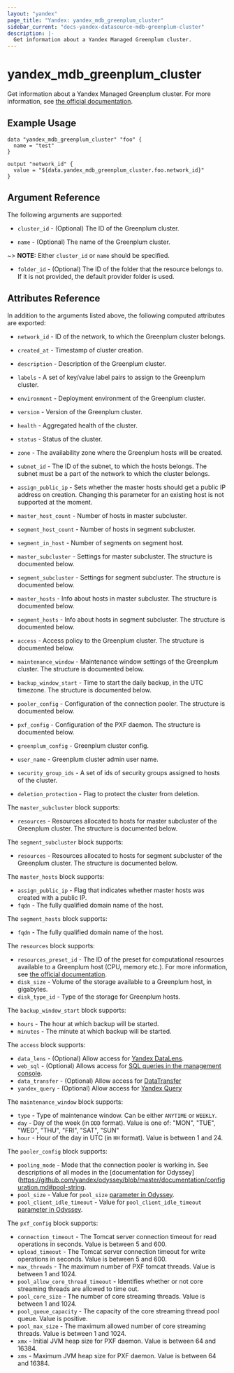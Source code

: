 ```yaml
---
layout: "yandex"
page_title: "Yandex: yandex_mdb_greenplum_cluster"
sidebar_current: "docs-yandex-datasource-mdb-greenplum-cluster"
description: |-
  Get information about a Yandex Managed Greenplum cluster.
---
```


# yandex\_mdb\_greenplum\_cluster

Get information about a Yandex Managed Greenplum cluster. For more information, see
[the official documentation](https://cloud.yandex.com/docs/managed-greenplum/).

## Example Usage

```hcl
data "yandex_mdb_greenplum_cluster" "foo" {
  name = "test"
}

output "network_id" {
  value = "${data.yandex_mdb_greenplum_cluster.foo.network_id}"
}
```

## Argument Reference

The following arguments are supported:

* `cluster_id` - (Optional) The ID of the Greenplum cluster.

* `name` - (Optional) The name of the Greenplum cluster.

~> **NOTE:** Either `cluster_id` or `name` should be specified.

* `folder_id` - (Optional) The ID of the folder that the resource belongs to. If it is not provided, the default provider folder is used.

## Attributes Reference

In addition to the arguments listed above, the following computed attributes are
exported:


* `network_id` - ID of the network, to which the Greenplum cluster belongs.
* `created_at` - Timestamp of cluster creation.
* `description` - Description of the Greenplum cluster.
* `labels` - A set of key/value label pairs to assign to the Greenplum cluster.
* `environment` - Deployment environment of the Greenplum cluster.
* `version` - Version of the Greenplum cluster.
* `health` - Aggregated health of the cluster.
* `status` - Status of the cluster.

* `zone` - The availability zone where the Greenplum hosts will be created.
* `subnet_id` - The ID of the subnet, to which the hosts belongs. The subnet must be a part of the network to which the cluster belongs.
* `assign_public_ip` - Sets whether the master hosts should get a public IP address on creation. Changing this parameter for an existing host is not supported at the moment.
* `master_host_count` - Number of hosts in master subcluster.
* `segment_host_count` - Number of hosts in segment subcluster.
* `segment_in_host` - Number of segments on segment host.

* `master_subcluster` - Settings for master subcluster. The structure is documented below.
* `segment_subcluster` - Settings for segment subcluster. The structure is documented below.

* `master_hosts` - Info about hosts in master subcluster. The structure is documented below.
* `segment_hosts` - Info about hosts in segment subcluster. The structure is documented below.

* `access` - Access policy to the Greenplum cluster. The structure is documented below.
* `maintenance_window` - Maintenance window settings of the Greenplum cluster. The structure is documented below.
* `backup_window_start` - Time to start the daily backup, in the UTC timezone. The structure is documented below.

* `pooler_config` - Configuration of the connection pooler. The structure is documented below.
* `pxf_config` - Configuration of the PXF daemon. The structure is documented below.
* `greenplum_config` - Greenplum cluster config.

* `user_name` - Greenplum cluster admin user name.
* `security_group_ids` - A set of ids of security groups assigned to hosts of the cluster.
* `deletion_protection` - Flag to protect the cluster from deletion.

The `master_subcluster` block supports:
* `resources` - Resources allocated to hosts for master subcluster of the Greenplum cluster. The structure is documented below.

The `segment_subcluster` block supports:
* `resources` - Resources allocated to hosts for segment subcluster of the Greenplum cluster. The structure is documented below.

The `master_hosts` block supports:
* `assign_public_ip` - Flag that indicates whether master hosts was created with a public IP.
* `fqdn` - The fully qualified domain name of the host.

The `segment_hosts` block supports:
* `fqdn` - The fully qualified domain name of the host.

The `resources` block supports:
* `resources_preset_id` - The ID of the preset for computational resources available to a Greenplum host (CPU, memory etc.).
  For more information, see [the official documentation](https://cloud.yandex.com/docs/managed-greenplum/concepts/instance-types).
* `disk_size` - Volume of the storage available to a Greenplum host, in gigabytes.
* `disk_type_id` - Type of the storage for Greenplum hosts.

The `backup_window_start` block supports:

* `hours` - The hour at which backup will be started.
* `minutes` - The minute at which backup will be started.

The `access` block supports:

* `data_lens` - (Optional) Allow access for [Yandex DataLens](https://cloud.yandex.com/services/datalens).
* `web_sql` - (Optional) Allows access for [SQL queries in the management console](https://cloud.yandex.com/docs/managed-mysql/operations/web-sql-query).
* `data_transfer` - (Optional) Allow access for [DataTransfer](https://cloud.yandex.com/services/data-transfer)
* `yandex_query` - (Optional) Allow access for [Yandex Query](https://cloud.yandex.com/services/query)

The `maintenance_window` block supports:

* `type` - Type of maintenance window. Can be either `ANYTIME` or `WEEKLY`.
* `day` - Day of the week (in `DDD` format). Value is one of: "MON", "TUE", "WED", "THU", "FRI", "SAT", "SUN"
* `hour` - Hour of the day in UTC (in `HH` format). Value is between 1 and 24.

The `pooler_config` block supports:

* `pooling_mode` - Mode that the connection pooler is working in. See descriptions of all modes in the [documentation for Odyssey](https://github.com/yandex/odyssey/blob/master/documentation/configuration.md#pool-string.
* `pool_size` - Value for `pool_size` [parameter in Odyssey](https://github.com/yandex/odyssey/blob/master/documentation/configuration.md#pool_size-integer).
* `pool_client_idle_timeout` - Value for `pool_client_idle_timeout` [parameter in Odyssey](https://github.com/yandex/odyssey/blob/master/documentation/configuration.md#pool_ttl-integer).

The `pxf_config` block supports:

* `connection_timeout` - The Tomcat server connection timeout for read operations in seconds. Value is between 5 and 600.
* `upload_timeout` - The Tomcat server connection timeout for write operations in seconds. Value is between 5 and 600.
* `max_threads` - The maximum number of PXF tomcat threads. Value is between 1 and 1024.
* `pool_allow_core_thread_timeout` - Identifies whether or not core streaming threads are allowed to time out.
* `pool_core_size` - The number of core streaming threads. Value is between 1 and 1024.
* `pool_queue_capacity` - The capacity of the core streaming thread pool queue. Value is positive.
* `pool_max_size` - The maximum allowed number of core streaming threads. Value is between 1 and 1024.
* `xmx` - Initial JVM heap size for PXF daemon. Value is between 64 and 16384.
* `xms` - Maximum JVM heap size for PXF daemon. Value is between 64 and 16384.
